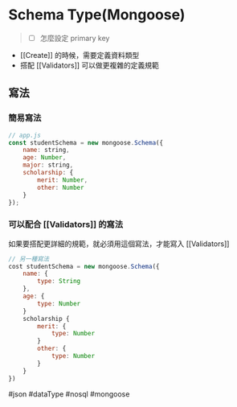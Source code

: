 # Schema Type(Mongoose)
>- [ ] 怎麼設定 primary key
- [[Create]] 的時候，需要定義資料類型
- 搭配 [[Validators]] 可以做更複雜的定義規範
## 寫法
### 簡易寫法
```js
// app.js
const studentSchema = new mongoose.Schema({
	name: string,
	age: Number,
	major: string,
	scholarship: {
		merit: Number,
		other: Number
	}
});
```
### 可以配合 [[Validators]] 的寫法
如果要搭配更詳細的規範，就必須用這個寫法，才能寫入 [[Validators]]
```js
// 另一種寫法
cost studentSchema = new mongoose.Schema({
	name: {
		type: String
	},
	age: {
		type: Number
	}
	scholarship {
		merit: {
			type: Number
		}
		other: {
			type: Number
		}
	}
})
```


#json #dataType #nosql #mongoose 